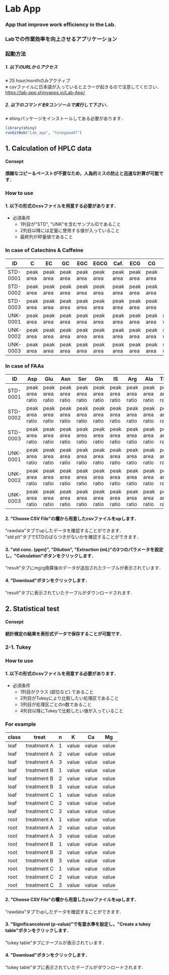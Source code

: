 # Lab App

### App that improve work efficiency in the Lab.
### Labでの作業効率を向上させるアプリケーション
### 起動方法

##### 1. 以下のURLからアクセス
※ 25 hour/monthのみアクティブ  
※ csvファイルに日本語が入っているとエラーが起きるので注意してください．  
https://lab-app.shinyapps.io/Lab-App/

##### 2. 以下のコマンドをRコンソールで実行して下さい．  
※ shinyパッケージをインストールしてある必要があります．

```R
library(shiny)
runGitHub("Lab_app", "tonegawa07")
```

## 1. Calculation of HPLC data

#### Consept

#### 煩雑なコピー＆ペーストが不要なため，人為的ミスの防止と迅速な計算が可能です．

### How to use

#### 1. 以下の形式のcsvファイルを用意する必要があります．

- 必須条件
  - 1列目が"STD", "UNK"を含むサンプルIDであること  
  - 2列目以降には定量に使用する値が入っていること
  - 最終列が秤量値であること

### In case of Catechins & Caffeine

| ID | C         | EC        | GC        | EGC       | EGCG      | Caf.      | ECG       | CG        | DW           |
|-------|-----------|-----------|-----------|-----------|-----------|-----------|-----------|-----------|--------------|
| STD-0001 | peak area | peak area | peak area | peak area | peak area | peak area | peak area | peak area |              |
| STD-0002 | peak area | peak area | peak area | peak area | peak area | peak area | peak area | peak area |              |
| STD-0003 | peak area | peak area | peak area | peak area | peak area | peak area | peak area | peak area |              |
| UNK-0001 | peak area | peak area | peak area | peak area | peak area | peak area | peak area | peak area | start weight |
| UNK-0002 | peak area | peak area | peak area | peak area | peak area | peak area | peak area | peak area | start weight |
| UNK-0003 | peak area | peak area | peak area | peak area | peak area | peak area | peak area | peak area | start weight |

### In case of FAAs

| ID    | Asp             | Glu             | Asn             | Ser             | Gln             | IS              | Arg             | Ala             | Thea            | GABA            | DW           |
|----------|-----------------|-----------------|-----------------|-----------------|-----------------|-----------------|-----------------|-----------------|-----------------|-----------------|--------------|
| STD-0001 | peak area ratio | peak area ratio | peak area ratio | peak area ratio | peak area ratio | peak area ratio | peak area ratio | peak area ratio | peak area ratio | peak area ratio |              |
| STD-0002 | peak area ratio | peak area ratio | peak area ratio | peak area ratio | peak area ratio | peak area ratio | peak area ratio | peak area ratio | peak area ratio | peak area ratio |              |
| STD-0003 | peak area ratio | peak area ratio | peak area ratio | peak area ratio | peak area ratio | peak area ratio | peak area ratio | peak area ratio | peak area ratio | peak area ratio |              |
| UNK-0001 | peak area ratio | peak area ratio | peak area ratio | peak area ratio | peak area ratio | peak area ratio | peak area ratio | peak area ratio | peak area ratio | peak area ratio | start weight |
| UNK-0002 | peak area ratio | peak area ratio | peak area ratio | peak area ratio | peak area ratio | peak area ratio | peak area ratio | peak area ratio | peak area ratio | peak area ratio | start weight |
| UNK-0003 | peak area ratio | peak area ratio | peak area ratio | peak area ratio | peak area ratio | peak area ratio | peak area ratio | peak area ratio | peak area ratio | peak area ratio | start weight |

#### 2. "Choose CSV File"の欄から用意したcsvファイルをupします．
"rawdata"タブでupしたデータを確認することができます．  
"std plt"タブでSTDのばらつきがないかを確認することができます．

#### 3. "std conc. (ppm)", "Dilution", "Extraction (mL)"の3つのパラメータを設定し，"Calculation"ボタンをクリックします．
"result"タブにmg/g換算後のデータが追加されたテーブルが表示されています．

#### 4. "Download"ボタンをクリックします．
“result"タブに表示されていたテーブルがダウンロードされます．

## 2. Statistical test
#### Consept

#### 統計検定の結果を表形式データで保存することが可能です．

### 2-1. Tukey
### How to use

#### 1. 以下の形式のcsvファイルを用意する必要があります．

- 必須条件
  - 1列目がクラス (部位など) であること
  - 2列目がTukeyにより比較したい処理区であること
  - 3列目が処理区ごとのn数であること
  - 4列目以降にTukeyで比較したい値が入っていること

### For example

| class | treat       | n | K     | Ca    | Mg    |
|-------|-------------|---|-------|-------|-------|
| leaf  | treatment A | 1 | value | value | value |
| leaf  | treatment A | 2 | value | value | value |
| leaf  | treatment A | 3 | value | value | value |
| leaf  | treatment B | 1 | value | value | value |
| leaf  | treatment B | 2 | value | value | value |
| leaf  | treatment B | 3 | value | value | value |
| leaf  | treatment C | 1 | value | value | value |
| leaf  | treatment C | 2 | value | value | value |
| leaf  | treatment C | 3 | value | value | value |
| root  | treatment A | 1 | value | value | value |
| root  | treatment A | 2 | value | value | value |
| root  | treatment A | 3 | value | value | value |
| root  | treatment B | 1 | value | value | value |
| root  | treatment B | 2 | value | value | value |
| root  | treatment B | 3 | value | value | value |
| root  | treatment C | 1 | value | value | value |
| root  | treatment C | 2 | value | value | value |
| root  | treatment C | 3 | value | value | value |

#### 2. "Choose CSV File"の欄から用意したcsvファイルをupします．
"rawdata"タブでupしたデータを確認することができます．

#### 3. "Significancelevel (p-value)"で有意水準を設定し，"Create a tukey table"ボタンをクリックします．
"tukey table"タブにテーブルが表示されています．

#### 4. "Download"ボタンをクリックします．
“tukey table"タブに表示されていたテーブルがダウンロードされます．
